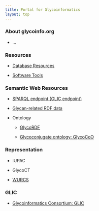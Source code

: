 ```yaml
---
title: Portal for Glycoinformatics
layout: top
---
```


### About glycoinfo.org

* ...

### Resources

* [Database Resources](http://glic.glycoinfo.org/database)

* [Software Tools](http://glic.glycoinfo.org/software)


### Semantic Web Resources

* [SPARQL endpoint (GLIC endpoint)](http://sparql.glycoinfo.org/sparql)


* [Glycan-related RDF data](https://github.com/glycoinfo/rdf)


* Ontology

  * [GlycoRDF](http://www.glycoinfo.org/GlycoRDF/)
  
  * [Glycoconjugate ontology: GlycoCoO](http://www.glycoinfo.org/GlycoCoO/)


### Representation

  * IUPAC
  
  * GlycoCT
  
  * [WURCS](https://glycoinfo.github.io/WURCS/)
 

### GLIC
* [Glycoinformatics Consortium: GLIC](http://glic.glycoinfo.org/)
